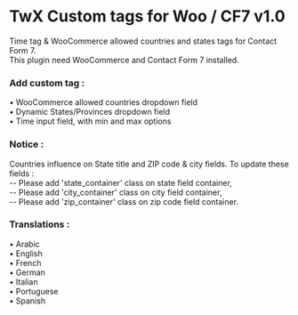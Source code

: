 # TwX Custom tags for Woo / CF7 v1.0

Time tag & WooCommerce allowed countries and states tags for Contact Form 7.<br>
This plugin need WooCommerce and Contact Form 7 installed.

### Add custom tag :
• WooCommerce allowed countries dropdown field <br>
• Dynamic States/Provinces dropdown field <br>
• Time input field, with min and max options

### Notice :
Countries influence on State title and ZIP code & city fields. To update these fields : <br>
-- Please add 'state_container' class on state field container, <br>
-- Please add 'city_container' class on city field container, <br>
-- Please add 'zip_container' class on zip code field container.  <br>

### Translations :
• Arabic<br>
• English<br>
• French<br>
• German<br>
• Italian<br>
• Portuguese<br>
• Spanish